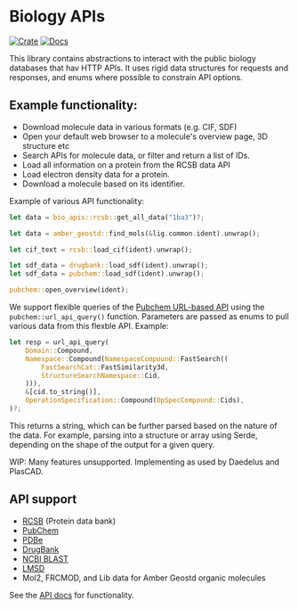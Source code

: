 # Biology APIs

[![Crate](https://img.shields.io/crates/v/bio_apis.svg)](https://crates.io/crates/bio_apis)
[![Docs](https://docs.rs/bio_apis/badge.svg)](https://docs.rs/bio_apis)


This library contains abstractions to interact with the public biology databases that hav HTTP APIs. It uses rigid
data structures for requests and responses, and enums where possible to constrain API options.

## Example functionality:
  - Download molecule data in various formats (e.g. CIF, SDF)
  - Open your default web browser to a  molecule's overview page, 3D structure etc
  - Search APIs for molecule data, or filter and return a list of IDs.
  - Load all information on a protein from the RCSB data API
  - Load electron density data for a protein.
  - Download a molecule based on its identifier.

Example of various API functionality:

```rust
let data = bio_apis::rcsb::get_all_data("1ba3")?;

let data = amber_geostd::find_mols(&lig.common.ident).unwrap();

let cif_text = rcsb::load_cif(ident).unwrap();

let sdf_data = drugbank::load_sdf(ident).unwrap();
let sdf_data = pubchem::load_sdf(ident).unwrap();

pubchem::open_overview(ident);
```

We support flexible queries of the [Pubchem URL-based API](https://pubchem.ncbi.nlm.nih.gov/docs/pug-rest#section=URL-based-API) using the `pubchem::url_api_query()` function. Parameters
are passed as enums to pull various data from this flexble API. Example:

```rust
let resp = url_api_query(
    Domain::Compound,
    Namespace::Compound(NamespaceCompound::FastSearch((
        FastSearchCat::FastSimilarity3d,
        StructureSearchNamespace::Cid,
    ))),
    &[cid.to_string()],
    OperationSpecification::Compound(OpSpecCompound::Cids),
)?;
```

This returns a string, which can be further parsed based on the nature of the data. For example,
parsing into a structure or array using Serde, depending on the shape of the output for a given query.

WIP: Many features unsupported. Implementing as used by Daedelus and PlasCAD.

## API support
- [RCSB](https://data.rcsb.org/) (Protein data bank)
- [PubChem](https://pubchem.ncbi.nlm.nih.gov/docs/pug-rest)
- [PDBe](https://www.ebi.ac.uk/pdbe/)
- [DrugBank](https://docs.drugbank.com/v1/)
- [NCBI BLAST](https://blast.ncbi.nlm.nih.gov/Blast.cgi)
- [LMSD](https://www.lipidmaps.org)
- Mol2, FRCMOD, and Lib data for Amber Geostd organic molecules

See the [API docs](https://docs.rs/bio_apis) for functionality.